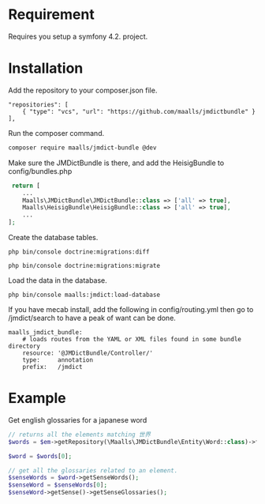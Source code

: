 # Requirement

Requires you setup a symfony 4.2. project.

# Installation

Add the repository to your composer.json file.

```
"repositories": [
    { "type": "vcs", "url": "https://github.com/maalls/jmdictbundle" }
],
```

Run the composer command. 
```bash
composer require maalls/jmdict-bundle @dev 
```

Make sure the JMDictBundle is there, and add the HeisigBundle to config/bundles.php

```php
 return [
    ...
    Maalls\JMDictBundle\JMDictBundle::class => ['all' => true],
    Maalls\HeisigBundle\HeisigBundle::class => ['all' => true],
    ...
];
```

Create the database tables.
```
php bin/console doctrine:migrations:diff
```
```
php bin/console doctrine:migrations:migrate
```

Load the data in the database.

```
php bin/console maalls:jmdict:load-database
```

If you have mecab install, add the following in config/routing.yml then go to /jmdict/search to have a peak of want can be done. 
```
maalls_jmdict_bundle:
    # loads routes from the YAML or XML files found in some bundle directory
    resource: '@JMDictBundle/Controller/'
    type:     annotation
    prefix:   /jmdict
```


# Example


Get english glossaries for a japanese word

```php
// returns all the elements matching 世界
$words = $em->getRepository(\Maalls\JMDictBundle\Entity\Word::class)->findBy(["value" => "世界"]);

$word = $words[0];

// get all the glossaries related to an element.
$senseWords = $word->getSenseWords();
$senseWord = $senseWords[0];
$senseWord->getSense()->getSenseGlossaries();
```

